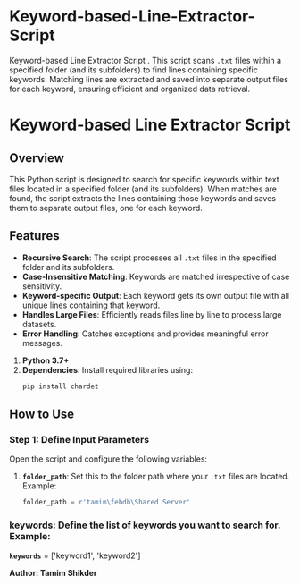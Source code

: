 # Keyword-based-Line-Extractor-Script
Keyword-based Line Extractor Script . This script scans `.txt` files within a specified folder (and its subfolders) to find lines containing specific keywords. Matching lines are extracted and saved into separate output files for each keyword, ensuring efficient and organized data retrieval.  
# Keyword-based Line Extractor Script  

## Overview  
This Python script is designed to search for specific keywords within text files located in a specified folder (and its subfolders). When matches are found, the script extracts the lines containing those keywords and saves them to separate output files, one for each keyword.

## Features  
- **Recursive Search**: The script processes all `.txt` files in the specified folder and its subfolders.  
- **Case-Insensitive Matching**: Keywords are matched irrespective of case sensitivity.  
- **Keyword-specific Output**: Each keyword gets its own output file with all unique lines containing that keyword.  
- **Handles Large Files**: Efficiently reads files line by line to process large datasets.  
- **Error Handling**: Catches exceptions and provides meaningful error messages.  

1. **Python 3.7+**  
2. **Dependencies**: Install required libraries using:
   ```bash
   pip install chardet
## How to Use  

### Step 1: Define Input Parameters  
Open the script and configure the following variables:  

1. **`folder_path`**: Set this to the folder path where your `.txt` files are located. Example:  
   ```python
   folder_path = r'tamim\febdb\Shared Server'
### keywords: Define the list of keywords you want to search for. Example:

**`keywords`** = ['keyword1', 'keyword2']

**Author: Tamim Shikder**   
